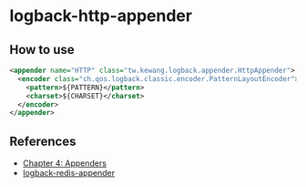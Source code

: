 # logback-http-appender

## How to use

```xml
<appender name="HTTP" class="tw.kewang.logback.appender.HttpAppender">
  <encoder class="ch.qos.logback.classic.encoder.PatternLayoutEncoder">
    <pattern>${PATTERN}</pattern>
    <charset>${CHARSET}</charset>
  </encoder>
</appender>
```

## References

* [Chapter 4: Appenders](http://logback.qos.ch/manual/appenders.html)
* [logback-redis-appender](https://github.com/kmtong/logback-redis-appender)
